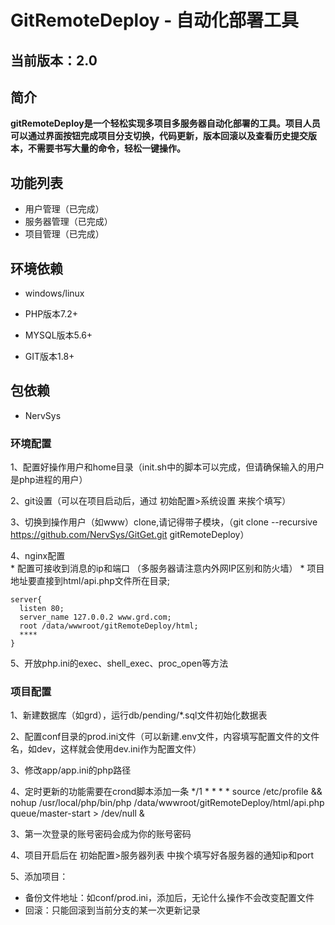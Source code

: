# GitRemoteDeploy - 自动化部署工具

## 当前版本：2.0

## 简介

**gitRemoteDeploy是一个轻松实现多项目多服务器自动化部署的工具。项目人员可以通过界面按钮完成项目分支切换，代码更新，版本回滚以及查看历史提交版本，不需要书写大量的命令，轻松一键操作。**

## 功能列表
* 用户管理（已完成）
* 服务器管理（已完成）
* 项目管理（已完成）

## 环境依赖
* windows/linux

* PHP版本7.2+

* MYSQL版本5.6+

* GIT版本1.8+

## 包依赖

* NervSys

### 环境配置
1、配置好操作用户和home目录（init.sh中的脚本可以完成，但请确保输入的用户是php进程的用户）

2、git设置（可以在项目启动后，通过 初始配置>系统设置 来挨个填写）

3、切换到操作用户（如www）clone,请记得带子模块，（git clone --recursive https://github.com/NervSys/GitGet.git gitRemoteDeploy）

4、nginx配置  
    * 配置可接收到消息的ip和端口 （多服务器请注意内外网IP区别和防火墙）
    * 项目地址要直接到html/api.php文件所在目录;
```text
server{
  listen 80;
  server_name 127.0.0.2 www.grd.com;
  root /data/wwwroot/gitRemoteDeploy/html;  
  ****
}
```

5、开放php.ini的exec、shell_exec、proc_open等方法

### 项目配置
1、新建数据库（如grd），运行db/pending/*.sql文件初始化数据表

2、配置conf目录的prod.ini文件（可以新建.env文件，内容填写配置文件的文件名，如dev，这样就会使用dev.ini作为配置文件）

3、修改app/app.ini的php路径

4、定时更新的功能需要在crond脚本添加一条  */1 * * * * source /etc/profile && nohup /usr/local/php/bin/php /data/wwwroot/gitRemoteDeploy/html/api.php queue/master-start > /dev/null &

3、第一次登录的账号密码会成为你的账号密码

4、项目开启后在  初始配置>服务器列表  中挨个填写好各服务器的通知ip和port  

5、添加项目：
   * 备份文件地址：如conf/prod.ini，添加后，无论什么操作不会改变配置文件
   * 回滚：只能回滚到当前分支的某一次更新记录
